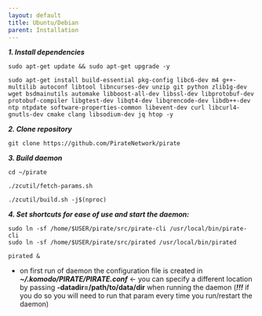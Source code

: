 ```yaml
---
layout: default
title: Ubuntu/Debian
parent: Installation
---
```


***1. Install dependencies***

```
sudo apt-get update && sudo apt-get upgrade -y
```
```
sudo apt-get install build-essential pkg-config libc6-dev m4 g++-multilib autoconf libtool libncurses-dev unzip git python zlib1g-dev wget bsdmainutils automake libboost-all-dev libssl-dev libprotobuf-dev protobuf-compiler libgtest-dev libqt4-dev libqrencode-dev libdb++-dev ntp ntpdate software-properties-common libevent-dev curl libcurl4-gnutls-dev cmake clang libsodium-dev jq htop -y
```

***2. Clone repository***

```
git clone https://github.com/PirateNetwork/pirate
```

***3. Build daemon***

```
cd ~/pirate 

./zcutil/fetch-params.sh

./zcutil/build.sh -j$(nproc)
```

***4. Set shortcuts for ease of use and start the daemon:***

```
sudo ln -sf /home/$USER/pirate/src/pirate-cli /usr/local/bin/pirate-cli 
sudo ln -sf /home/$USER/pirate/src/pirated /usr/local/bin/pirated

pirated &
```

- on first run of daemon the configuration file is created in ***~/.komodo/PIRATE/PIRATE.conf*** <- you can specify a different location by passing **-datadir=/path/to/data/dir** when running the daemon (***!!!*** if you do so you will need to run that param every time you run/restart the daemon)
